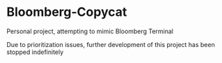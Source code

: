 # Bloomberg-Copycat
Personal project, attempting to mimic Bloomberg Terminal

Due to prioritization issues, further development of this project has been stopped indefinitely 
